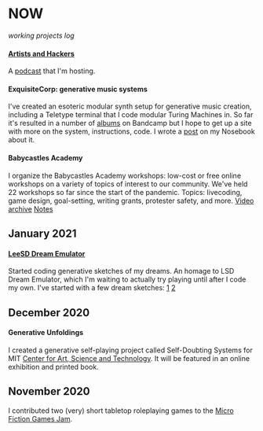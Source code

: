 # NOW

*working projects log*

#### [Artists and Hackers](https://artistsandhackers.org)

A [podcast](https://www.artistsandhackers.org) that I'm hosting.

#### ExquisiteCorp: generative music systems

I've created an esoteric modular synth setup for generative music creation, including a Teletype terminal that I code modular Turing Machines in. So far it's resulted in a number of [albums](https://exquisitecorp.bandcamp.com/) on Bandcamp but I hope to get up a site with more on the system, instructions, code. I wrote a [post](https://leetusman.com/nosebook/programing-patching) on my Nosebook about it.

#### Babycastles Academy

I organize the Babycastles Academy workshops: low-cost or free online workshops on a variety of topics of interest to our community. We've held 22 workshops so far since the start of the pandemic. Topics: livecoding, game design, goal-setting, writing grants, protester safety, and more.  [Video archive](https://www.youtube.com/playlist?list=PLJzpMnmDTJIUBNOpzI5qdPJ1cXhITBSq-) [Notes](https://github.com/babycastles/Babycastles-Academy)

## January 2021

#### [LeeSD Dream Emulator](LeeSD-Dream-Emulator/)

Started coding generative sketches of my dreams. An homage to LSD Dream Emulator, which I'm waiting to actually try playing until after I code my own. I've started with a few dream sketches: [1](https://leetusman.com/everyday/161/) [2](https://leetusman.com/everyday/163/)

## December 2020

#### Generative Unfoldings

I created a generative self-playing project called Self-Doubting Systems for MIT [Center for Art, Science and Technology](https://arts.mit.edu/cast/). It will be featured in an online exhibition and printed book.

## November 2020

I contributed two (very) short tabletop roleplaying games to the [Micro Fiction Games Jam](https://microfictiongames.neocities.org/2020/).
